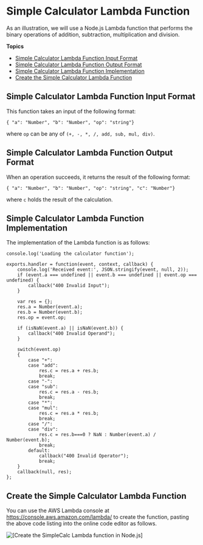 # Simple Calculator Lambda Function<a name="simple-calc-nodejs-lambda-function"></a>

As an illustration, we will use a Node\.js Lambda function that performs the binary operations of addition, subtraction, multiplication and division\. 

**Topics**
+ [Simple Calculator Lambda Function Input Format](#simple-calc-lambda-function-input-format)
+ [Simple Calculator Lambda Function Output Format](#simple-calc-lambda-function-output-format)
+ [Simple Calculator Lambda Function Implementation](#simple-calc-lambda-function-implementation)
+ [Create the Simple Calculator Lambda Function](#simple-calc-lambda-function-create)

## Simple Calculator Lambda Function Input Format<a name="simple-calc-lambda-function-input-format"></a>

This function takes an input of the following format:

```
{ "a": "Number", "b": "Number", "op": "string"}
```

where `op` can be any of `(+, -, *, /, add, sub, mul, div)`\.

## Simple Calculator Lambda Function Output Format<a name="simple-calc-lambda-function-output-format"></a>

When an operation succeeds, it returns the result of the following format:

```
{ "a": "Number", "b": "Number", "op": "string", "c": "Number"}
```

where `c` holds the result of the calculation\.

## Simple Calculator Lambda Function Implementation<a name="simple-calc-lambda-function-implementation"></a>

The implementation of the Lambda function is as follows:

```
console.log('Loading the calculator function');

exports.handler = function(event, context, callback) {
    console.log('Received event:', JSON.stringify(event, null, 2));
    if (event.a === undefined || event.b === undefined || event.op === undefined) {
        callback("400 Invalid Input");
    }
    
    var res = {};
    res.a = Number(event.a);
    res.b = Number(event.b);
    res.op = event.op;
    
    if (isNaN(event.a) || isNaN(event.b)) {
        callback("400 Invalid Operand");
    }

    switch(event.op)
    {
        case "+":
        case "add":
            res.c = res.a + res.b;
            break;
        case "-":
        case "sub":
            res.c = res.a - res.b;
            break;
        case "*":
        case "mul":
            res.c = res.a * res.b;
            break;
        case "/":
        case "div":
            res.c = res.b===0 ? NaN : Number(event.a) / Number(event.b);
            break;
        default:
            callback("400 Invalid Operator");
            break;
    }
    callback(null, res);
};
```

## Create the Simple Calculator Lambda Function<a name="simple-calc-lambda-function-create"></a>

You can use the AWS Lambda console at [https://console\.aws\.amazon\.com/lambda/](https://console.aws.amazon.com/lambda/) to create the function, pasting the above code listing into the online code editor as follows\.

![\[Create the SimpleCalc Lambda function in Node.js\]](http://docs.aws.amazon.com/apigateway/latest/developerguide/images/simple-calc-nodejs-lambda-function-create.png)